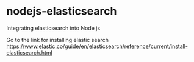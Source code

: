 # nodejs-elasticsearch
Integrating elasticsearch into Node js 

Go to the link for installing elastic search https://www.elastic.co/guide/en/elasticsearch/reference/current/install-elasticsearch.html

